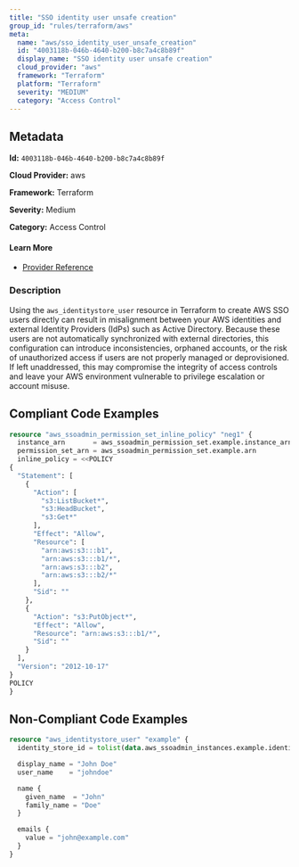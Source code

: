 ```yaml
---
title: "SSO identity user unsafe creation"
group_id: "rules/terraform/aws"
meta:
  name: "aws/sso_identity_user_unsafe_creation"
  id: "4003118b-046b-4640-b200-b8c7a4c8b89f"
  display_name: "SSO identity user unsafe creation"
  cloud_provider: "aws"
  framework: "Terraform"
  platform: "Terraform"
  severity: "MEDIUM"
  category: "Access Control"
---
```

## Metadata

**Id:** `4003118b-046b-4640-b200-b8c7a4c8b89f`

**Cloud Provider:** aws

**Framework:** Terraform

**Severity:** Medium

**Category:** Access Control

#### Learn More

 - [Provider Reference](https://registry.terraform.io/providers/hashicorp/aws/latest/docs/resources/identitystore_user)

### Description

 Using the `aws_identitystore_user` resource in Terraform to create AWS SSO users directly can result in misalignment between your AWS identities and external Identity Providers (IdPs) such as Active Directory. Because these users are not automatically synchronized with external directories, this configuration can introduce inconsistencies, orphaned accounts, or the risk of unauthorized access if users are not properly managed or deprovisioned. If left unaddressed, this may compromise the integrity of access controls and leave your AWS environment vulnerable to privilege escalation or account misuse.


## Compliant Code Examples
```terraform
resource "aws_ssoadmin_permission_set_inline_policy" "neg1" {
  instance_arn       = aws_ssoadmin_permission_set.example.instance_arn
  permission_set_arn = aws_ssoadmin_permission_set.example.arn
  inline_policy = <<POLICY
{
  "Statement": [
    {
      "Action": [
        "s3:ListBucket*",
        "s3:HeadBucket",
        "s3:Get*"
      ],
      "Effect": "Allow",
      "Resource": [
        "arn:aws:s3:::b1",
        "arn:aws:s3:::b1/*",
        "arn:aws:s3:::b2",
        "arn:aws:s3:::b2/*"
      ],
      "Sid": ""
    },
    {
      "Action": "s3:PutObject*",
      "Effect": "Allow",
      "Resource": "arn:aws:s3:::b1/*",
      "Sid": ""
    }
  ],
  "Version": "2012-10-17"
}
POLICY
}

```
## Non-Compliant Code Examples
```terraform
resource "aws_identitystore_user" "example" {
  identity_store_id = tolist(data.aws_ssoadmin_instances.example.identity_store_ids)[0]

  display_name = "John Doe"
  user_name    = "johndoe"

  name {
    given_name  = "John"
    family_name = "Doe"
  }

  emails {
    value = "john@example.com"
  }
}

```